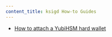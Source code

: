 ```yaml
---
content_title: ksigd How-to Guides
---
```


* [How to attach a YubiHSM hard wallet](how-to-attach-a-yubihsm-hard-wallet.md)
